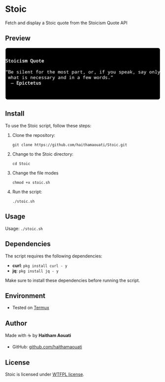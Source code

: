 # Stoic
Fetch and display a Stoic quote from the Stoicism Quote API

## Preview
![preview](preview.png)

## Install

To use the Stoic script, follow these steps:

1. Clone the repository:

    ```
    git clone https://github.com/haithamaouati/Stoic.git
    ```

2. Change to the Stoic directory:

    ```
    cd Stoic
    ```
    
3. Change the file modes
    ```
    chmod +x stoic.sh
    ```
    
5. Run the script:

    ```
    ./stoic.sh
    ```

## Usage

   Usage: `./stoic.sh`

## Dependencies

The script requires the following dependencies:

- **curl**: `pkg install curl - y`
- **jq**: `pkg install jq - y` 

Make sure to install these dependencies before running the script.

## Environment

- Tested on [Termux]()

## Author

Made with :coffee: by **Haitham Aouati**
  - GitHub: [github.com/haithamaouati](https://github.com/haithamaouati)

## License

Stoic is licensed under [WTFPL license](LICENSE).
